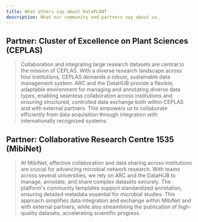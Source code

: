 ```yaml
---
title: What others say about DataPLANT
description: What our community and partners say about us. 
---
```


## Partner: Cluster of Excellence on Plant Sciences (CEPLAS)

> Collaboration and integrating large research datasets are central to the mission of CEPLAS. With a diverse research landscape across four institutions, CEPLAS demands a robust, sustainable data management system. ARC and the DataHUB provide a flexible, adaptable environment for managing and annotating diverse data types, enabling seamless collaboration across institutions and ensuring structured, controlled data exchange both within CEPLAS and with external partners. This empowers us to collaborate efficiently from data acquisition through integration with internationally recognized systems.

## Partner: Collaborative Research Centre 1535 (MibiNet)

> At MibiNet, effective collaboration and data sharing across institutions are crucial for advancing microbial network research. With teams across several universities, we rely on ARC and the DataHUB to manage, annotate, and share complex datasets securely. The platform's community templates support standardized annotation, ensuring detailed metadata essential for microbial studies. This approach simplifies data integration and exchange within MibiNet and with external partners, while also streamlining the publication of high-quality datasets, accelerating scientific progress.
